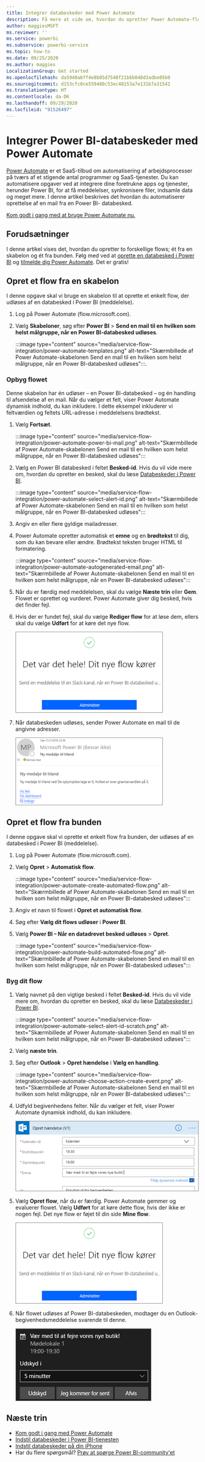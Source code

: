 ```yaml
---
title: Integrer databeskeder med Power Automate
description: Få mere at vide om, hvordan du opretter Power Automate-flow, der udløses af databeskeder i Power BI.
author: maggiesMSFT
ms.reviewer: ''
ms.service: powerbi
ms.subservice: powerbi-service
ms.topic: how-to
ms.date: 09/25/2020
ms.author: maggies
LocalizationGroup: Get started
ms.openlocfilehash: da5940a6ff4e8b05d7548f21b6b048d3adbe05b0
ms.sourcegitcommit: d153cfc0ce559480c53ec48153a7e131b7a31542
ms.translationtype: HT
ms.contentlocale: da-DK
ms.lasthandoff: 09/29/2020
ms.locfileid: "91526497"
---
```

# <a name="integrate-power-bi-data-alerts-with-power-automate"></a>Integrer Power BI-databeskeder med Power Automate

[Power Automate](/power-automate/getting-started) er et SaaS-tilbud om automatisering af arbejdsprocesser på tværs af et stigende antal programmer og SaaS-tjenester. Du kan automatisere opgaver ved at integrere dine foretrukne apps og tjenester, herunder Power BI, for at få meddelelser, synkronisere filer, indsamle data og meget mere. I denne artikel beskrives det hvordan du automatiserer oprettelse af en mail fra en Power BI- databesked.

[Kom godt i gang med at bruge Power Automate nu.](/power-automate/getting-started)

## <a name="prerequisites"></a>Forudsætninger
I denne artikel vises det, hvordan du opretter to forskellige flows; ét fra en skabelon og ét fra bunden. Følg med ved at [oprette en databesked i Power BI](../create-reports/service-set-data-alerts.md) og [tilmelde dig Power Automate](https://flow.microsoft.com/#home-signup). Det er gratis!

## <a name="create-a-flow-from-a-template"></a>Opret et flow fra en skabelon
I denne opgave skal vi bruge en skabelon til at oprette et enkelt flow, der udløses af en databesked i Power BI (meddelelse).

1. Log på Power Automate (flow.microsoft.com).
2. Vælg **Skabeloner**, søg efter **Power BI** > **Send en mail til en hvilken som helst målgruppe, når en Power BI-databesked udløses**.
   
    :::image type="content" source="media/service-flow-integration/power-automate-templates.png" alt-text="Skærmbillede af Power Automate-skabelonen Send en mail til en hvilken som helst målgruppe, når en Power BI-databesked udløses":::.

### <a name="build-the-flow"></a>Opbyg flowet
Denne skabelon har én udløser – en Power BI-databesked – og én handling til afsendelse af en mail. Når du vælger et felt, viser Power Automate dynamisk indhold, du kan inkludere.  I dette eksempel inkluderer vi feltværdien og feltets URL-adresse i meddelelsens brødtekst.

1. Vælg **Fortsæt**.

    :::image type="content" source="media/service-flow-integration/power-automate-power-bi-mail.png" alt-text="Skærmbillede af Power Automate-skabelonen Send en mail til en hvilken som helst målgruppe, når en Power BI-databesked udløses":::

1. Vælg en Power BI databesked i feltet **Besked-id**. Hvis du vil vide mere om, hvordan du opretter en besked, skal du læse [Databeskeder i Power BI](../create-reports/service-set-data-alerts.md).
   
    :::image type="content" source="media/service-flow-integration/power-automate-select-alert-id.png" alt-text="Skærmbillede af Power Automate-skabelonen Send en mail til en hvilken som helst målgruppe, når en Power BI-databesked udløses":::
2. Angiv en eller flere gyldige mailadresser.

3. Power Automate opretter automatisk et **emne** og en **brødtekst** til dig, som du kan bevare eller ændre. Brødtekst teksten bruger HTML til formatering.

    :::image type="content" source="media/service-flow-integration/power-automate-autogenerated-email.png" alt-text="Skærmbillede af Power Automate-skabelonen Send en mail til en hvilken som helst målgruppe, når en Power BI-databesked udløses":::

1. Når du er færdig med meddelelsen, skal du vælge **Næste trin** eller **Gem**.  Flowet er oprettet og vurderet.  Power Automate giver dig besked, hvis det finder fejl.
2. Hvis der er fundet fejl, skal du vælge **Rediger flow** for at løse dem, ellers skal du vælge **Udført** for at køre det nye flow.
   
   ![Skærmbillede af meddelelse om fuldførelse i Power Automate.](media/service-flow-integration/power-bi-flow-running.png)
5. Når databeskeden udløses, sender Power Automate en mail til de angivne adresser.  
   
   ![Skærmbillede af mail med vigtig besked i Power Automate.](media/service-flow-integration/power-bi-flow-email2.png)

## <a name="create-a-flow-from-scratch"></a>Opret et flow fra bunden
I denne opgave skal vi oprette et enkelt flow fra bunden, der udløses af en databesked i Power BI (meddelelse).

1. Log på Power Automate (flow.microsoft.com).
2. Vælg **Opret** > **Automatisk flow**.

    :::image type="content" source="media/service-flow-integration/power-automate-create-automated-flow.png" alt-text="Skærmbillede af Power Automate-skabelonen Send en mail til en hvilken som helst målgruppe, når en Power BI-databesked udløses":::   
3. Angiv et navn til flowet i **Opret et automatisk flow**.
1. Søg efter **Vælg dit flows udløser** i **Power BI**.
1. Vælg **Power BI – Når en datadrevet besked udløses** > **Opret**.

    :::image type="content" source="media/service-flow-integration/power-automate-build-automated-flow.png" alt-text="Skærmbillede af Power Automate-skabelonen Send en mail til en hvilken som helst målgruppe, når en Power BI-databesked udløses":::

### <a name="build-your-flow"></a>Byg dit flow
1. Vælg navnet på den vigtige besked i feltet **Besked-id**. Hvis du vil vide mere om, hvordan du opretter en besked, skal du læse [Databeskeder i Power BI](../create-reports/service-set-data-alerts.md).

    :::image type="content" source="media/service-flow-integration/power-automate-select-alert-id-scratch.png" alt-text="Skærmbillede af Power Automate-skabelonen Send en mail til en hvilken som helst målgruppe, når en Power BI-databesked udløses":::   

2. Vælg **næste trin**.
   
3. Søg efter **Outlook** > **Opret hændelse** i **Vælg en handling**.

    :::image type="content" source="media/service-flow-integration/power-automate-choose-action-create-event.png" alt-text="Skærmbillede af Power Automate-skabelonen Send en mail til en hvilken som helst målgruppe, når en Power BI-databesked udløses":::   
4. Udfyld begivenhedens felter. Når du vælger et felt, viser Power Automate dynamisk indhold, du kan inkludere.
   
   ![Skærmbillede af fortsat opbygning af flowet.](media/service-flow-integration/power-bi-flow-event.png)
5. Vælg **Opret flow**, når du er færdig.  Power Automate gemmer og evaluerer flowet. Vælg **Udført** for at køre dette flow, hvis der ikke er nogen fejl.  Det nye flow er føjet til din side **Mine flow**.
   
   ![Skærmbillede af fuldførelse af flowet.](media/service-flow-integration/power-bi-flow-running.png)
6. Når flowet udløses af Power BI-databeskeden, modtager du en Outlook-begivenhedsmeddelelse svarende til denne.
   
    ![Skærmbillede af Power Automate, der udløser en Outlook-meddelelse.](media/service-flow-integration/power-bi-flow-notice.png)

## <a name="next-steps"></a>Næste trin
* [Kom godt i gang med Power Automate](/power-automate/getting-started/)
* [Indstil databeskeder i Power BI-tjenesten](../create-reports/service-set-data-alerts.md)
* [Indstil databeskeder på din iPhone](../consumer/mobile/mobile-set-data-alerts-in-the-mobile-apps.md)
* Har du flere spørgsmål? [Prøv at spørge Power BI-community'et](https://community.powerbi.com/)